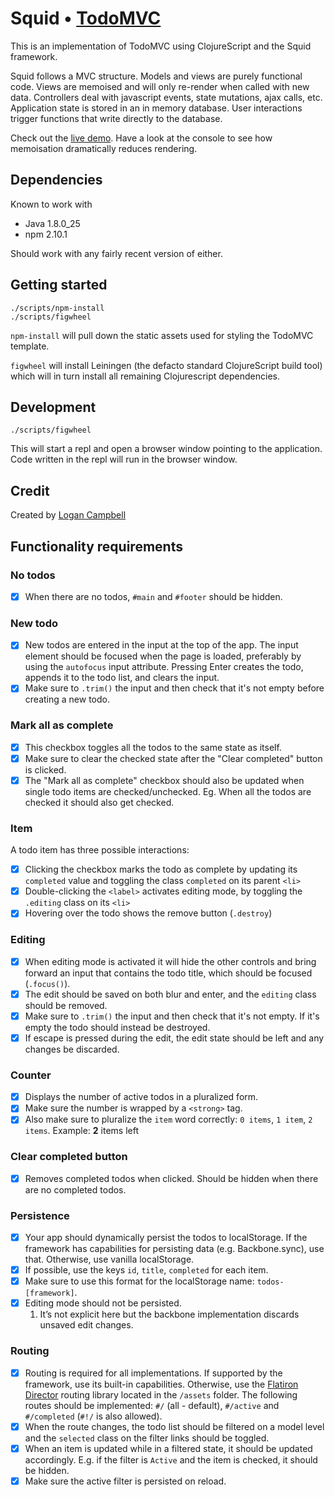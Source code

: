 # Squid • [TodoMVC](http://todomvc.com)

This is an implementation of TodoMVC using ClojureScript and the Squid
framework.

Squid follows a MVC structure. Models and views are purely functional code.
Views are memoised and will only re-render when called with new data.
Controllers deal with javascript events, state mutations, ajax calls, etc.
Application state is stored in an in memory database. User interactions trigger
functions that write directly to the database.

Check out the [live demo](https://logaan.github.io/squid-mvc/). Have a look at
the console to see how memoisation dramatically reduces rendering.

## Dependencies

Known to work with

* Java 1.8.0_25
* npm 2.10.1

Should work with any fairly recent version of either.

## Getting started

    ./scripts/npm-install
    ./scripts/figwheel

`npm-install` will pull down the static assets used for styling the TodoMVC
template.

`figwheel` will install Leiningen (the defacto standard ClojureScript build
tool) which will in turn install all remaining Clojurescript dependencies.

## Development

    ./scripts/figwheel

This will start a repl and open a browser window pointing to the application.
Code written in the repl will run in the browser window.

## Credit

Created by [Logan Campbell](https://twitter.com/logaan)

## Functionality requirements

### No todos

- [x] When there are no todos, `#main` and `#footer` should be hidden.

### New todo

- [x] New todos are entered in the input at the top of the app. The input
      element should be focused when the page is loaded, preferably by using the
      `autofocus` input attribute. Pressing Enter creates the todo, appends it
      to the todo list, and clears the input.
- [x] Make sure to `.trim()` the input and then check that it's not empty before
      creating a new todo.

### Mark all as complete

- [x] This checkbox toggles all the todos to the same state as itself.
- [x] Make sure to clear the checked state after the "Clear completed" button
      is clicked.
- [x] The "Mark all as complete" checkbox should also be updated when single
      todo items are checked/unchecked. Eg. When all the todos are checked it
      should also get checked.

### Item

A todo item has three possible interactions:

- [x] Clicking the checkbox marks the todo as complete by updating its
      `completed` value and toggling the class `completed` on its parent `<li>`
- [x] Double-clicking the `<label>` activates editing mode, by toggling the
      `.editing` class on its `<li>`
- [x] Hovering over the todo shows the remove button (`.destroy`)

### Editing

- [x] When editing mode is activated it will hide the other controls and bring
      forward an input that contains the todo title, which should be focused
      (`.focus()`).
- [x] The edit should be saved on both blur and enter, and the `editing` class
      should be removed.
- [x] Make sure to `.trim()` the input and then check that it's not empty. If
      it's empty the todo should instead be destroyed.
- [x] If escape is pressed during the edit, the edit state should be left and
      any changes be discarded.

### Counter

- [x] Displays the number of active todos in a pluralized form.
- [x] Make sure the number is wrapped by a `<strong>` tag.
- [x] Also make sure to pluralize the `item` word correctly: `0 items`, `1
      item`, `2 items`. Example: **2** items left

### Clear completed button

- [x] Removes completed todos when clicked. Should be hidden when there are no
      completed todos.

### Persistence

- [x] Your app should dynamically persist the todos to localStorage. If the
      framework has capabilities for persisting data (e.g. Backbone.sync), use
      that. Otherwise, use vanilla localStorage.
- [x] If possible, use the keys `id`, `title`, `completed` for each item.
- [x] Make sure to use this format for the localStorage name:
      `todos-[framework]`.
- [x] Editing mode should not be persisted.
	1. It’s not explicit here but the backbone implementation discards unsaved
       edit changes.

### Routing

- [x] Routing is required for all implementations. If supported by the
      framework, use its built-in capabilities. Otherwise, use
      the [Flatiron Director](https://github.com/flatiron/director) routing
      library located in the `/assets` folder. The following routes should be
      implemented: `#/` (all - default), `#/active` and `#/completed` (`#!/` is
      also allowed).
- [x] When the route changes, the todo list should be filtered on a model level
      and the `selected` class on the filter links should be toggled.
- [x] When an item is updated while in a filtered state, it should be updated
      accordingly. E.g. if the filter is `Active` and the item is checked, it
      should be hidden.
- [x] Make sure the active filter is persisted on reload.
